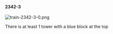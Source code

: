 #### 2342-3
![train-2342-3-0.png](https://github.com/lil-lab/nlvr/raw/master/nlvr/train/images/13/train-2342-3-0.png "train-2342-3-0.png")

There is at least 1 tower with a blue block at the top